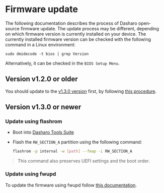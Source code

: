 # Firmware update

The following documentation describes the process of Dasharo open-source
firmware update. The update process may be different, depending on which
firmware version is currently installed on your device. The currently installed
firmware version can be checked with the following command in a Linux
environment:

```shell
sudo dmidecode -t bios | grep Version
```

Alternatively, it can be checked in the `BIOS Setup Menu`.

## Version v1.2.0 or older

You should update to the [v1.3.0 version](../releases/#v130-2022-09-01) first,
by following
[this procedure](../../../common-coreboot-docs/dasharo_tools_suite/#dasharo-ec-transition).

## Version v1.3.0 or newer

### Update using flashrom

* Boot into
  [Dasharo Tools Suite](../../../common-coreboot-docs/dasharo_tools_suite/#running)

* Flash the `RW_SECTION_A` partition using the following command:

  ```bash
  flashrom -p internal -w [path] --fmap -i RW_SECTION_A
  ```

> This command also preserves UEFI settings and the boot order.

### Update using fwupd

To update the firmware using fwupd follow
[this documentation](../../common-coreboot-docs/fwupd_usage.md).
